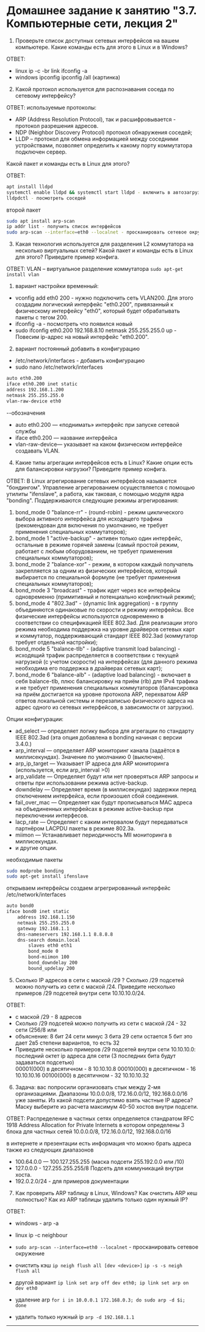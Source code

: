 # Домашнее задание к занятию "3.7. Компьютерные сети, лекция 2"

1. Проверьте список доступных сетевых интерфейсов на вашем компьютере. Какие команды есть для этого в Linux и в Windows?

ОТВЕТ:
- linux 
ip -c -br link
ifconfig -a
- windows
ipconfig
ipconfig /all
(картинка)

2. Какой протокол используется для распознавания соседа по сетевому интерфейсу?

ОТВЕТ: используемые протоколы: 
- ARP (Address Resolution Protocol), так и расшифровывается - протокол разрешения адресов.
- NDP (Neighbor Discovery Protocol) протокол обнаружения соседей;
- LLDP – протокол для обмена информацией между соседними устройствами, 
позволяет определить к какому порту коммутатора подключен сервер.

Какой пакет и команды есть в Linux для этого?

ОТВЕТ:
```bash
apt install lldpd
systemctl enable lldpd && systemctl start lldpd - включить в автозагрузку
lldpdctl - посмотреть соседей
```
второй пакет
```bash
sudo apt install arp-scan
ip addr list - получить список интерфейсов
sudo arp-scan --interface=eth0 --localnet - просканировать сетевое окружение
```

3. Какая технология используется для разделения L2 коммутатора на несколько виртуальных сетей? 
Какой пакет и команды есть в Linux для этого? Приведите пример конфига.

ОТВЕТ: VLAN – виртуальное разделение коммутатора
`sudo apt-get install vlan`
1) вариант настройки временный:
- vconfig add eth0 200 - нужно подключить сеть VLAN200. Для этого создадим логический интерфейс "eth0.200", привязанный к физическому интерфейсу "eth0", 
который будет обрабатывать пакеты с тегом 200.
- ifconfig -a - посмотреть что появился новый
- sudo ifconfig eth0.200 192.168.8.10 netmask 255.255.255.0 up - Повесим ip-адрес на новый интерфейс "eth0.200".
2) вариант постоянный добавить в конфигурацию
- /etc/network/interfaces - добавить конфигурацию
- sudo nano /etc/network/interfaces
```bash
auto eth0.200
iface eth0.200 inet static
address 192.168.1.200
netmask 255.255.255.0
vlan-raw-device eth0
```
--обозначения
- auto eth0.200 — «поднимать» интерфейс при запуске сетевой службы
- iface eth0.200 — название интерфейса
- vlan-raw-device— указывает на каком физическом интерфейсе создавать VLAN.

4. Какие типы агрегации интерфейсов есть в Linux? 
Какие опции есть для балансировки нагрузки? Приведите пример конфига.

ОТВЕТ:
В Linux агрегирование сетевых интерфейсов называется "бондингом". Управление агрегированием осуществляется с помощью утилиты "ifenslave", 
а работа, как таковая, с помощью модуля ядра "bonding".
Поддерживаются следующие режимы агрегирования:
1. bond_mode 0 "balance-rr" - (round-robin) - режим циклического выбора активного интерфейса для исходящего трафика (рекомендован для включения по умолчанию, не требует применения специальных коммутаторов);
2. bond_mode 1 "active-backup" - активен только один интерфейс, остальные в режиме горячей замены (самый простой режим, работает с любым оборудованием, не требует применения специальных коммутаторов);
3. bond_mode 2 "balance-xor" - режим, в котором каждый получатель закрепляется за одним из физических интерфейсов, который выбирается по специальной формуле (не требует применения специальных коммутаторов);
4. bond_mode 3 "broadcast" - трафик идет через все интерфейсы одновременно (примитивный и потенциально конфликтный режим);
5. bond_mode 4 "802.3ad" - (dynamic link aggregation) - в группу объединяются одинаковые по скорости и режиму интерфейсы. Все физические интерфейсы используются одновременно в соответствии со спецификацией IEEE 802.3ad. Для реализации этого режима необходима поддержка на уровне драйверов сетевых карт и коммутатор, поддерживающий стандарт IEEE 802.3ad (коммутатор требует отдельной настройки);
6. bond_mode 5 "balance-tlb" - (adaptive transmit load balancing) - исходящий трафик распределяется в соответствии с текущей нагрузкой (с учетом скорости) на интерфейсах (для данного режима необходима его поддержка в драйверах сетевых карт);
7. bond_mode 6 "balance-alb" - (adaptive load balancing) - включает в себя balance-tlb, плюс балансировку на приём (rlb) для IPv4 трафика и не требует применения специальных коммутаторов (балансировка на приём достигается на уровне протокола ARP, перехватом ARP ответов локальной системы и перезаписью физического адреса на адрес одного из сетевых интерфейсов, в зависимости от загрузки).

Опции конфигурации:
- ad_select — определяет логику выбора для агрегации по стандарту IEEE 802.3ad (эта опция добавлена в bonding начиная с версии 3.4.0.)
- arp_interval — определяет ARP мониторинг канала (задаётся в миллисекундах). Значение по умолчанию 0 (выключен). 
- arp_ip_target — Указывает IP адреса для ARP мониторинга (используется, если arp_interval >0)
- arp_validate — Определяет будут или нет проверяться ARP запросы и ответы при использовании режима active-backup.
- downdelay — Определяет время (в миллисекундах) задержки перед отключением интерфейса, если произошел сбой соединения.
- fail_over_mac — Определяет как будут прописываться MAC адреса на объединенных интерфейсах в режиме active-backup при переключении интерфесов.
- lacp_rate — Определяет с каким интервалом будут передаваться партнёром LACPDU пакеты в режиме 802.3a.
- miimon — Устанавливает периодичность MII мониторинга в миллисекундах.
- и другие опции.

необходимые пакеты
```bash 
sudo modprobe bonding
sudo apt-get install ifenslave
```
открываем интерфейсы создаем агрегрированный интерфейс
/etc/network/interfaces
```bash
auto bond0
iface bond0 inet static
    address 192.168.1.150
    netmask 255.255.255.0    
    gateway 192.168.1.1
    dns-nameservers 192.168.1.1 8.8.8.8
    dns-search domain.local
        slaves eth0 eth1
        bond_mode 0
        bond-miimon 100
        bond_downdelay 200
        bound_updelay 200
```

5. Сколько IP адресов в сети с маской /29 ? 
Сколько /29 подсетей можно получить из сети с маской /24. 
Приведите несколько примеров /29 подсетей внутри сети 10.10.10.0/24.

ОТВЕТ:
- с маской /29 - 8 адресов
- Сколько /29 подсетей можно получить из сети с маской /24 - 32 сети (256/8 или 
- объяснение: 8 бит 24 сети минус 3 бита 29 сети остается 5 бит это дает 2в5 степени вариантов, то есть 32
- Приведите несколько примеров /29 подсетей внутри сети 10.10.10.0: 
последний октет ip адреса для сети (3 последних бита будут задаваться подсетью)  
00001(000) в десятичном - 8  10.10.10.8
00010(000) в десятичном - 16 10.10.10.16
00100(000) в десятичном - 32 10.10.10.32

6. Задача: вас попросили организовать стык между 2-мя организациями. 
Диапазоны 10.0.0.0/8, 172.16.0.0/12, 192.168.0.0/16 уже заняты. 
Из какой подсети допустимо взять частные IP адреса? 
Маску выберите из расчета максимум 40-50 хостов внутри подсети.

ОТВЕТ: Распределение в частных сетях определяется стандратом RFC 1918
Address Allocation for Private Internets
в котором определены 3 блока для частных сетей
10.0.0.0/8, 172.16.0.0/12, 192.168.0.0/16

в интернете и презентации есть информация что можно брать адреса также из следующих диапазонов
- 100.64.0.0 — 100.127.255.255 (маска подсети 255.192.0.0 или /10) 
- 127.0.0.0 - 127.255.255.255/8 Подсеть для коммуникаций внутри хоста.
- 192.0.2.0/24 - для примеров документации

7. Как проверить ARP таблицу в Linux, Windows? 
Как очистить ARP кеш полностью? 
Как из ARP таблицы удалить только один нужный IP?

ОТВЕТ:
- windows - arp -a
- linux ip -c neighbour

- `sudo arp-scan --interface=eth0 --localnet` - просканировать сетевое окружение
- очистить кэш
`ip neigh flush all [dev <device>]`
`ip -s -s neigh flush all`
- другой вариант
`ip link set arp off dev eth0; ip link set arp on dev eth0`
- удаление arp
`for i in 10.0.0.1 172.168.0.3; do sudo arp -d $i; done`
- удалить только нужный ip
`arp -d 192.168.1.1`
---